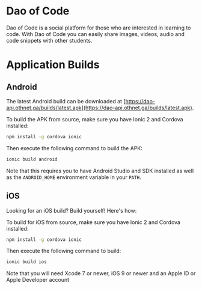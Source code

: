 # Dao of Code

Dao of Code is a social platform for those who are interested in learning
to code. With Dao of Code you can easily share images, videos, audio and
code snippets with other students.

# Application Builds

## Android
The latest Android build can be downloaded at
[https://dao-api.othnet.ga/builds/latest.apk](https://dao-api.othnet.ga/builds/latest.apk).

To build the APK from source, make sure you have Ionic 2 and Cordova installed:

```sh
npm install -g cordova ionic
```

Then execute the following command to build the APK:

```sh
ionic build android
```

Note that this requires you to have Android Studio and SDK installed
as well as the `ANDROID_HOME` environment variable in your `PATH`.

## iOS
Looking for an iOS build? Build yourself! Here's how:

To build for iOS from source, make sure you have Ionic 2 and Cordova installed:

```sh
npm install -g cordova ionic
```

Then execute the following command to build:

```sh
ionic build ios
```

Note that you will need Xcode 7 or newer, iOS 9 or newer and an Apple ID
or Apple Developer account
